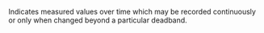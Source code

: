 ﻿Indicates measured values over time which may be recorded continuously or only when changed beyond a particular deadband.
